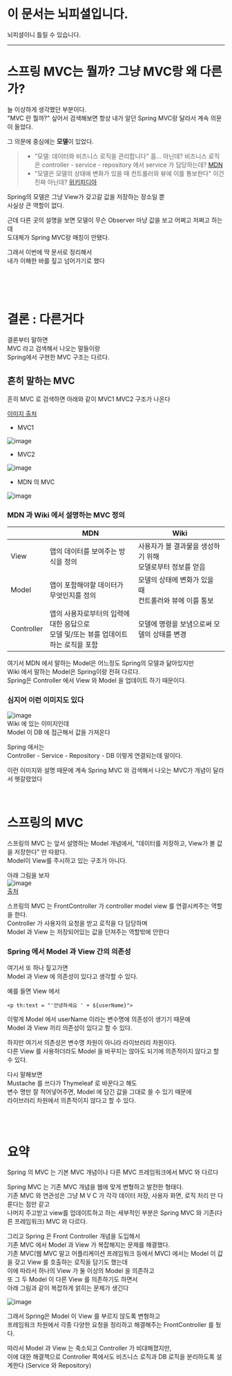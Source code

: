 # 이 문서는 뇌피셜입니다.  
뇌피셜이니 틀릴 수 있습니다.   
  
---
  
# 스프링 MVC는 뭘까? 그냥 MVC랑 왜 다른가?      
늘 이상하게 생각했던 부분이다.   
"MVC 란 뭘까?" 싶어서 검색해보면 항상 내가 알던 Spring MVC랑 달라서 계속 의문이 들었다.   
   
그 의문에 중심에는 **모델**이 있었다.  
  
> - "모델: 데이터와 비즈니스 로직을 관리합니다" 흠... 아닌데? 비즈니스 로직은 controller - service - repository 에서 service 가 담당하는데?  [MDN](https://developer.mozilla.org/ko/docs/Glossary/MVC)    
> - "모델은 모델의 상태에 변화가 있을 때 컨트롤러와 뷰에 이를 통보한다" 이건 진짜 아닌데?  [위키피디아](https://ko.wikipedia.org/wiki/%EB%AA%A8%EB%8D%B8-%EB%B7%B0-%EC%BB%A8%ED%8A%B8%EB%A1%A4%EB%9F%AC)    
  
Spring의 모델은 그냥 View가 갖고갈 값을 저장하는 장소일 뿐   
사실상 큰 역할이 없다.    
  
근데 다른 곳의 설명을 보면 모델이 무슨 Observer 마냥 값을 보고 어쩌고 저쩌고 하는데  
도대체가 Spring MVC랑 매칭이 안됐다.  
  
그래서 이번에 딱 문서로 정리해서   
내가 이해한 바를 짚고 넘어가기로 했다      
  
<br><br><br>  
  
# 결론 : 다른거다  
결론부터 말하면    
MVC 라고 검색해서 나오는 말들이랑    
Spring에서 구현한 MVC 구조는 다르다.    
    
## 흔히 말하는 MVC  
  
흔히 MVC 로 검색하면 아래와 같이 MVC1 MVC2 구조가 나온다  
  
[이미지 출처](https://chanhuiseok.github.io/posts/spring-3/)  
  
- MVC1
  
![image](https://user-images.githubusercontent.com/101965836/212537355-cdb5772f-9bf9-473f-8f60-abc5dd8bcce3.png)    
  
- MVC2
  
![image](https://user-images.githubusercontent.com/101965836/212537359-0e9a79ba-886f-4e94-a0d9-80f8bf06e98d.png)  
  
- MDN 의 MVC  
  
![image](https://user-images.githubusercontent.com/101965836/212539125-ff8b0339-8570-481f-b94e-539d0b6eeba6.png)  
  
### MDN 과 Wiki 에서 설명하는 MVC 정의  
  
| | MDN | Wiki | 
|---|---|---|
|View| 앱의 데이터를 보여주는 방식을 정의 | 사용자가 볼 결과물을 생성하기 위해 <br> 모델로부터 정보를 얻음 |
|Model| 앱이 포함해야할 데이터가 무엇인지를 정의 | 모델의 상태에 변화가 있을 때 <br> 컨트롤러와 뷰에 이를 통보 |
|Controller| 앱의 사용자로부터의 입력에 대한 응답으로 <br> 모델 및/또는 뷰를 업데이트하는 로직을 포함 | 모델에 명령을 보냄으로써 모델의 상태를 변경 |
  
여기서 MDN 에서 말하는 Model은 어느정도 Spring의 모델과 닮아있지만  
Wiki 에서 말하는 Model은 Spring이랑 전혀 다르다.  
Spring은 Controller 에서 View 와 Model 을 업데이트 하기 때문이다.  
  
### 심지어 이런 이미지도 있다  
![image](https://user-images.githubusercontent.com/101965836/212539768-0ddcf5df-ee68-45bc-8de6-3c21b614d5b9.png)  
Wiki 에 있는 이미지인데  
Model 이 DB 에 접근해서 값을 가져온다  
  
Spring 에서는  
Controller - Service - Repository - DB 이렇게 연결되는데 말이다.  
  
이런 이미지와 설명 때문에 계속 Spring MVC 와 검색해서 나오는 MVC가 개념이 달라서 헷갈렸었다  
  
<br>    
  
# 스프링의 MVC  

스프링의 MVC 는 앞서 설명하는 Model 개념에서, "데이터를 저장하고, View가 볼 값을 저장한다" 만 따왔다.  
Model이 View를 주시하고 있는 구조가 아니다.  
    
아래 그림을 보자  
![image](https://user-images.githubusercontent.com/101965836/212537330-11f7847c-2119-4f2e-be6d-6552f6226293.png)  
[출처](https://aridom.tistory.com/61)   
  
스프링의 MVC 는 FrontController 가 controller model view 를 연결시켜주는 역할을 한다.    
Controller 가 사용자의 요청을 받고 로직을 다 담당하며  
Model 과 View 는 저장되어있는 값을 던져주는 역할밖에 안한다  
  
### Spring 에서 Model 과 View 간의 의존성
  
여기서 또 하나 짚고가면   
Model 과 View 에 의존성이 있다고 생각할 수 있다.  
  
예를 들면 View 에서  
```
<p th:text = "'안녕하세요 ' + ${userName}"> 
```
이렇게 Model 에서 userName 이라는 변수명에 의존성이 생기기 때문에   
Model 과 View 끼리 의존성이 있다고 할 수 있다.   
  
하지만 여기서 의존성은 변수명 차원이 아니라 라이브러리 차원이다.    
다른 View 를 사용하더라도 Model 을 바꾸지는 않아도 되기에 의존적이지 않다고 할 수 있다.  
  
다시 말해보면  
Mustache 를 쓰다가 Thymeleaf 로 바꾼다고 해도    
변수 명만 잘 적어넣어주면, Model 에 담긴 값을 그대로 쓸 수 있기 때문에  
라이브러리 차원에서 의존적이지 않다고 할 수 있다.   
  
<br><br>  
  
# 요약  
Spring 의 MVC 는 기본 MVC 개념이나 다른 MVC 프레임워크에서 MVC 와 다르다  
  
Spring MVC 는 기존 MVC 개념을 웹에 맞게 변형하고 발전한 형태다.  
기존 MVC 와 연관성은 그냥 M V C 가 각각 데이터 저장, 사용자 화면, 로직 처리 만 다룬다는 점만 같고  
나머지 주고받고 view를 업데이트하고 하는 세부적인 부분은 Spring MVC 와 기존(다른 프레임워크) MVC 와 다르다.  
  
그리고 Spring 은 Front Controller 개념을 도입해서  
기존 MVC 에서 Model 과 View 가 복잡해지는 문제를 해결했다.  
기존 MVC(웹 MVC 말고 어플리케이션 프레임워크 등에서 MVC) 에서는 Model 이 값을 갖고 View 를 호출하는 로직을 담기도 했는데  
이에 따라서 하나의 View 가 둘 이상의 Model 을 의존하고  
또 그 두 Model 이 다른 View 를 의존하기도 하면서  
아래 그림과 같이 복잡하게 얽히는 문제가 생긴다  
  
![image](https://user-images.githubusercontent.com/101965836/212541913-55944c6b-648c-47d6-bcef-b92f0b51b072.png)  
  
그래서 Spring은 Model 이 View 를 부르지 않도록 변형하고  
프레임워크 차원에서 각종 다양한 요청을 정리하고 해결해주는 FrontController 를 뒀다.  
  
따라서 Model 과 View 는 축소되고 Controller 가 비대해졌지만,  
이에 대한 해결책으로 Controller 쪽에서도 비즈니스 로직과 DB 로직을 분리하도록 설계한다 (Service 와 Repository)  
  
